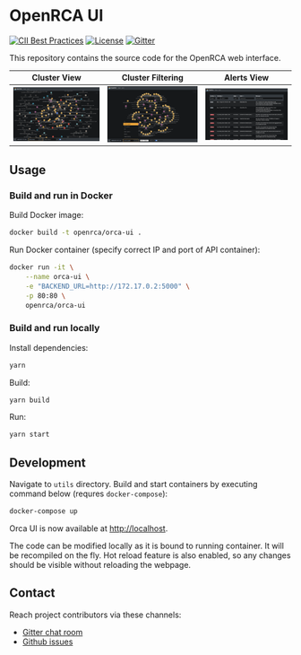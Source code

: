 # OpenRCA UI

[![CII Best Practices](https://bestpractices.coreinfrastructure.org/projects/3912/badge)](https://bestpractices.coreinfrastructure.org/projects/3912)
[![License](https://img.shields.io/github/license/openrca/orca)](https://github.com/openrca/orca-ui)
[![Gitter](https://img.shields.io/gitter/room/openrca/community)](https://gitter.im/openrca/community)

This repository contains the source code for the OpenRCA web interface.

|              Cluster View              |             Cluster Filtering                  |             Alerts View                |
| :------------------------------------: | :--------------------------------------------: | :------------------------------------: |
| ![Graph View](./docs/graph-view.png)   | ![Graph Filtering](./docs/graph-filtering.png) | ![Alerts View](./docs/alerts-view.png) |

## Usage

### Build and run in Docker

Build Docker image:

```sh
docker build -t openrca/orca-ui .
```

Run Docker container (specify correct IP and port of API container):

```sh
docker run -it \
    --name orca-ui \
    -e "BACKEND_URL=http://172.17.0.2:5000" \
    -p 80:80 \
    openrca/orca-ui
```

### Build and run locally

Install dependencies:
```sh
yarn
```

Build:
```sh
yarn build
```

Run:
```sh
yarn start
```

## Development

Navigate to `utils` directory.
Build and start containers by executing command below (requres `docker-compose`):

```sh
docker-compose up
```

Orca UI is now available at [http://localhost](http://localhost).

The code can be modified locally as it is bound to running container.
It will be recompiled on the fly.
Hot reload feature is also enabled, so any changes should be
visible without reloading the webpage.

## Contact

Reach project contributors via these channels:

-   [Gitter chat room](https://gitter.im/openrca/community)
-   [Github issues](https://github.com/openrca/orca-ui/issues)
